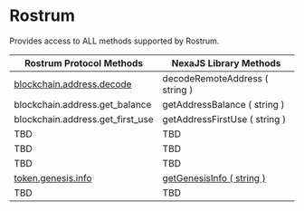 # Rostrum

Provides access to ALL methods supported by Rostrum.

| Rostrum Protocol Methods | NexaJS Library Methods |
|---|---|
| [blockchain.address.decode](https://bitcoinunlimited.gitlab.io/rostrum/protocol/methods/#blockchainaddressdecode) | decodeRemoteAddress ( string ) |
| blockchain.address.get_balance | getAddressBalance ( string ) |
| blockchain.address.get_first_use | getAddressFirstUse ( string ) |
| TBD | TBD |
| TBD | TBD |
| TBD | TBD |
| [token.genesis.info](https://bitcoinunlimited.gitlab.io/rostrum/protocol/methods/#tokengenesisinfo) | [getGenesisInfo ( string )](/packages/Rostrum/index.js) |
| TBD | TBD |
